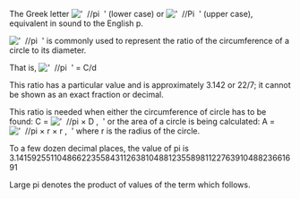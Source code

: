 The Greek letter
!['  //pi  '](../dictionary/equation_images/1744.1..png) (lower case) or
!['  //Pi  '](../dictionary/equation_images/1744.2..png) (upper case),
equivalent in sound to the English p.

!['  //pi  '](../dictionary/equation_images/1744.3..png) is commonly
used to represent the ratio of the circumference of a circle to its
diameter.

That is, !['  //pi  '](../dictionary/equation_images/1744.4..png) = C/d

This ratio has a particular value and is approximately 3.142 or 22/7; it
cannot be shown as an exact fraction or decimal.

This ratio is needed when either the circumference of circle has to be
found: C =
!['  //pi × D ,  '](../dictionary/equation_images/1744.5..png) or the
area of a circle is being calculated: A =
!['  //pi × r × r ,  '](../dictionary/equation_images/1744.6..png) where
r is the radius of the circle.

To a few dozen decimal places, the value of pi is
3.141592551104866223558431126381048812355898112276391048823661691

Large pi denotes the product of values of the term which follows.

